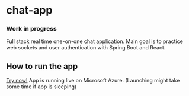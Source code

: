 # chat-app

### Work in progress


Full stack real time one-on-one chat application. Main goal is to practice web sockets and user authentication with Spring Boot and React.

## How to run the app
<a href="https://chatter.mangocliff-4c9fb8c2.northeurope.azurecontainerapps.io"> Try now!</a> App is running live on Microsoft Azure. (Launching might take some time if app is sleeping)

